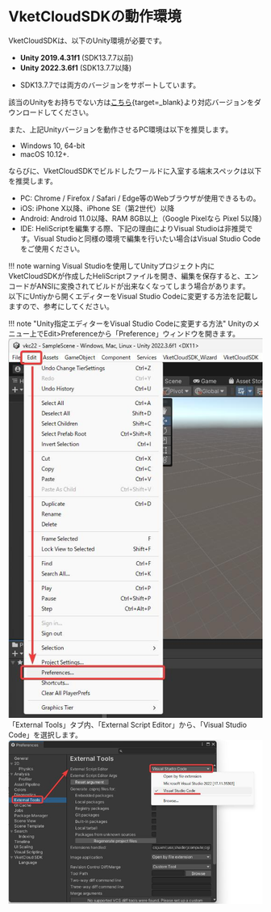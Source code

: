 # VketCloudSDKの動作環境

VketCloudSDKは、以下のUnity環境が必要です。

- **Unity 2019.4.31f1** (SDK13.7.7以前)
- **Unity 2022.3.6f1** (SDK13.7.7以降)

* SDK13.7.7では両方のバージョンをサポートしています。

該当のUnityをお持ちでない方は[こちら](https://unity.com/releases/editor/archive){target=_blank}より対応バージョンをダウンロードしてください。

また、上記Unityバージョンを動作させるPC環境は以下を推奨します。

- Windows 10, 64-bit
- macOS 10.12+.

ならびに、VketCloudSDKでビルドしたワールドに入室する端末スペックは以下を推奨します。

- PC: Chrome / Firefox / Safari / Edge等のWebブラウザが使用できるもの。
- iOS: iPhone X以降、iPhone SE（第2世代）以降
- Android: Android 11.0以降、RAM 8GB以上（Google Pixelなら Pixel 5以降）
- IDE: HeliScriptを編集する際、下記の理由によりVisual Studioは非推奨です。Visual Studioと同様の環境で編集を行いたい場合はVisual Studio Codeをご使用ください。

!!! note warning
    Visual Studioを使用してUnityプロジェクト内にVketCloudSDKが作成したHeliScriptファイルを開き、編集を保存すると、エンコードがANSIに変換されてビルドが出来なくなってしまう場合があります。<br>
    以下にUntiyから開くエディターをVisual Studio Codeに変更する方法を記載しますので、参考にしてください。

!!! note "Unity指定エディターをVisual Studio Codeに変更する方法"
    Unityのメニュー上でEdit>Preferenceから「Preference」ウィンドウを開きます。<br>
    ![OperatingEnvironment](./img/OperatingEnvironment_01.jpg)<br>
    「External Tools」タブ内、「External Script Editor」から、「Visual Studio Code」を選択します。<br>
    ![OperatingEnvironment](./img/OperatingEnvironment_02.jpg)
